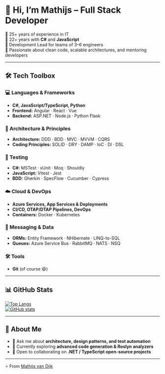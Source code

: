 # 👋 Hi, I’m Mathijs – Full Stack Developer

🔹 25+ years of experience in IT  
🔹 22+ years with **C#** and **JavaScript**  
🔹 Development Lead for teams of 3–6 engineers  
🔹 Passionate about clean code, scalable architectures, and mentoring developers

---

## 🛠️ Tech Toolbox

### 💻 Languages & Frameworks
- **C#, JavaScript/TypeScript, Python**
- **Frontend:** Angular · React · Vue  
- **Backend:** ASP.NET · Node.js · Python Flask  

### 📐 Architecture & Principles
- **Architecture:** DDD · BDD · MVC · MVVM · CQRS  
- **Coding Principles:** SOLID · DRY · DAMP · IoC · DI · DSL  

### 🧪 Testing
- **C#:** MSTest · xUnit · Moq · Shouldly  
- **JavaScript:** Vitest · Jest  
- **BDD:** Gherkin · SpecFlow · Cucumber · Cypress  

### ☁️ Cloud & DevOps
- **Azure Services, App Services & Deployments**  
- **CI/CD, OTAP/DTAP Pipelines, DevOps**  
- **Containers:** Docker · Kubernetes  

### 🔄 Messaging & Data
- **ORMs:** Entity Framework · NHibernate · LINQ-to-SQL  
- **Queues:** Azure Service Bus · RabbitMQ · NATS · NSQ  

### 🛠️ Tools
- **Git** (of course 😄)

---

## 📊 GitHub Stats
[![Top Langs](https://github-readme-stats.vercel.app/api/top-langs/?username=ambvdijk&layout=compact&theme=radical)](https://github.com/ambvdijk)  
[![GitHub stats](https://github-readme-stats.vercel.app/api?username=ambvdijk&count_private=true&show_icons=true&theme=radical)](https://github.com/ambvdijk)

---

## 🚀 About Me
- 💬 Ask me about **architecture, design patterns, and test automation**  
- 🌱 Currently exploring **advanced code generation & Roslyn analyzers**  
- 👯 Open to collaborating on **.NET / TypeScript open-source projects**  

---

⭐️ From [Mathijs van Dijk](https://github.com/ambvdijk)
